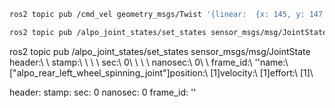 

```bash
ros2 topic pub /cmd_vel geometry_msgs/Twist '{linear:  {x: 145, y: 147, z: 149}, angular: {x: 152,y: 565.0,z: 110.0}}'

ros2 topic pub /alpo_joint_states/set_states sensor_msgs/msg/JointState '{header: {stamp: {sec: 0, nanosec: 0}, frame_id: ""}, name: ["alpo_front_left_wheel_steering_joint"], position: [1.0], velocity: [1.0], effort: [1.0]}'

```



ros2 topic pub /alpo_joint_states/set_states sensor_msgs/msg/JointState header:\ \ stamp:\ \ \ \ sec:\ 0\ \ \ \ nanosec:\ 0\ \ frame_id:\ \'\'name:\ ["alpo_rear_left_wheel_spinning_joint"]position:\ [1]velocity:\ [1]effort:\ [1]\ 

header:
  stamp:
    sec: 0
    nanosec: 0
  frame_id: ''

